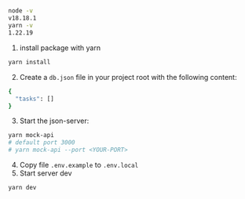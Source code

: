 ## 
```bash
node -v
v18.18.1
yarn -v
1.22.19
```

1. install package with yarn
```bash
yarn install
```
2. Create a `db.json` file in your project root with the following content:
```bash
{
  "tasks": []
}
```
3. Start the json-server:
```bash
yarn mock-api
# default port 3000
# yarn mock-api --port <YOUR-PORT>
```
4. Copy file `.env.example` to `.env.local`
5. Start server dev
```bash
yarn dev
```